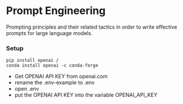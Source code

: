 # Prompt Engineering

Prompting principles and their related tactics in order to write effective prompts for large language models.

### Setup
```
pip install openai / 
conda install openai -c conda-forge
```

- Get OPENAI API KEY from openai.com
- rename the .env-example to .env
- open .env
- put the OPENAI API KEY into the variable OPENAI_API_KEY